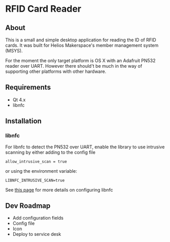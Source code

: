 # RFID Card Reader

## About

This is a small and simple desktop application for reading the ID of RFID cards. It was built for Helios Makerspace's member management system (MSYS).

For the moment the only target platform is OS X with an Adafruit PN532 reader over UART. However there should't be much in the way of supporting other platforms with other hardware.

## Requirements

 * Qt 4.x
 * libnfc

## Installation

### libnfc

For libnfc to detect the PN532 over UART, enable the library to use intrusive scanning by either adding to the config file

```
allow_intrusive_scan = true
```

or using the environment variable:

```
LIBNFC_INTRUSIVE_SCAN=true
```

See [this page](http://nfc-tools.org/index.php?title=Libnfc:configuration) for more details on configuring libnfc


## Dev Roadmap

* Add configuration fields
* Config file
* Icon
* Deploy to service desk